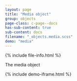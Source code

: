 ```yaml
---
layout: page
title: "Media object"
group: objects
page-class: c-page--docs
has-sub-content: true
sub-content: docs
filename: "_objects.media.scss"
demo: "media"
---
```


{% include file-info.html %}

The media object

{% include demo-iframe.html %}
